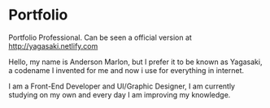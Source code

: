 # Portfolio

Portfolio Professional. Can be seen a official version at http://yagasaki.netlify.com

Hello, my name is Anderson Marlon, but I prefer it to be known as Yagasaki, a codename I invented for me and now i use for everything in internet.

I am a Front-End Developer and UI/Graphic Designer, I am currently studying on my own and every day I am improving my knowledge.
